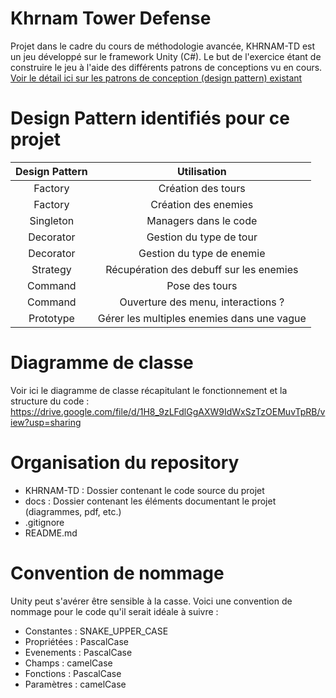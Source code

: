 # Khrnam Tower Defense

Projet dans le cadre du cours de méthodologie avancée, KHRNAM-TD est un jeu développé sur le framework Unity (C#). Le but de l'exercice étant de construire le jeu à l'aide des différents patrons de conceptions vu en cours.  
[Voir le détail ici sur les patrons de conception (design pattern) existant](https://refactoring.guru/design-patterns)  

# Design Pattern identifiés pour ce projet

| Design Pattern | Utilisation                                |
|:--------------:|:------------------------------------------:|
| Factory        | Création des tours                         |
| Factory        | Création des enemies                       |
| Singleton      | Managers dans le code                      |
| Decorator      | Gestion du type de tour                    |
| Decorator      | Gestion du type de enemie                  |
| Strategy       | Récupération des debuff sur les enemies    |
| Command        | Pose des tours                             |
| Command        | Ouverture des menu, interactions ?         |
| Prototype      | Gérer les multiples enemies dans une vague |

# Diagramme de classe

Voir ici le diagramme de classe récapitulant le fonctionnement et la structure du code :  
https://drive.google.com/file/d/1H8_9zLFdlGgAXW9IdWxSzTzOEMuvTpRB/view?usp=sharing  

# Organisation du repository

- KHRNAM-TD : Dossier contenant le code source du projet
- docs : Dossier contenant les éléments documentant le projet (diagrammes, pdf, etc.)
- .gitignore
- README.md

# Convention de nommage

Unity peut s'avérer être sensible à la casse. Voici une convention de nommage pour le code qu'il serait idéale à suivre :
- Constantes : SNAKE_UPPER_CASE
- Propriétées : PascalCase
- Evenements : PascalCase
- Champs : camelCase
- Fonctions : PascalCase
- Paramètres : camelCase
